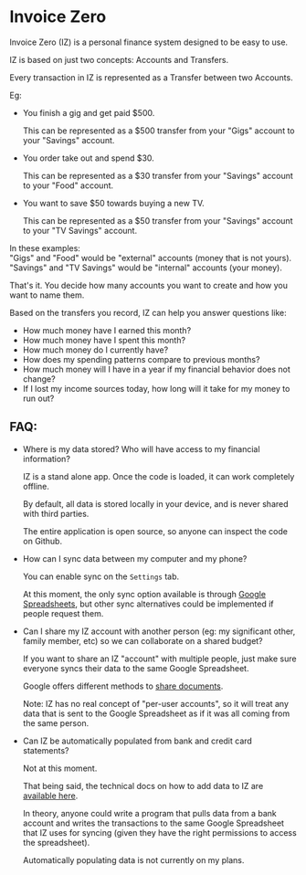 # Invoice Zero

Invoice Zero (IZ) is a personal finance system designed to be easy to use.

IZ is based on just two concepts: Accounts and Transfers.

Every transaction in IZ is represented as a Transfer between two Accounts.

Eg:

- You finish a gig and get paid \$500.

  This can be represented as a \$500 transfer from your "Gigs" account to your "Savings" account.

- You order take out and spend \$30.

  This can be represented as a \$30 transfer from your "Savings" account to your "Food" account.

- You want to save \$50 towards buying a new TV.

  This can be represented as a \$50 transfer from your "Savings" account to your "TV Savings" account.

In these examples:  
"Gigs" and "Food" would be "external" accounts (money that is not yours).  
"Savings" and "TV Savings" would be "internal" accounts (your money).

That's it. You decide how many accounts you want to create and how you want to name them.

Based on the transfers you record, IZ can help you answer questions like:

- How much money have I earned this month?
- How much money have I spent this month?
- How much money do I currently have?
- How does my spending patterns compare to previous months?
- How much money will I have in a year if my financial behavior does not change?
- If I lost my income sources today, how long will it take for my money to run out?

## FAQ:

- Where is my data stored? Who will have access to my financial information?

  IZ is a stand alone app. Once the code is loaded, it can work completely offline.

  By default, all data is stored locally in your device, and is never shared with third parties.

  The entire application is open source, so anyone can inspect the code on Github.

- How can I sync data between my computer and my phone?

  You can enable sync on the `Settings` tab.

  At this moment, the only sync option available is through [Google Spreadsheets](./gdrive_sync.md), but other sync alternatives could be implemented if people request them.

- Can I share my IZ account with another person (eg: my significant other, family member, etc) so we can collaborate on a shared budget?

  If you want to share an IZ "account" with multiple people, just make sure everyone syncs their data to the same Google Spreadsheet.

  Google offers different methods to [share documents](https://support.google.com/docs/answer/2494822).

  Note: IZ has no real concept of "per-user accounts", so it will treat any data that is sent to the Google Spreadsheet as if it was all coming from the same person.

- Can IZ be automatically populated from bank and credit card statements?

  Not at this moment.

  That being said, the technical docs on how to add data to IZ are [available here](./gdrive_sync.md).

  In theory, anyone could write a program that pulls data from a bank account and writes the transactions to the same Google Spreadsheet that IZ uses for syncing (given they have the right permissions to access the spreadsheet).

  Automatically populating data is not currently on my plans.
